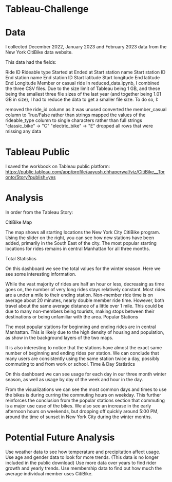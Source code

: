 # Tableau-Challenge

# Data

I collected December 2022, January 2023 and February 2023 data from the New York CitiBike data website.

This data had the fields:

Ride ID
Rideable type
Started at
Ended at
Start station name
Start station ID
End station name
End station ID
Start latitude
Start longitude
End latitude
End Longitude
Member or casual ride
In reduced_data.ipynb, I combined the three CSV files. Due to the size limit of Tableau being 1 GB, and these being the smallest three file sizes of the last year (and together being 1.01 GB in size), I had to reduce the data to get a smaller file size. To do so, I:

removed the ride_id column as it was unused
converted the member_casual column to True/False rather than strings
mapped the values of the rideable_type column to single characters rather than full strings
"classic_bike" -> "C"
"electric_bike" -> "E"
dropped all rows that were missing any data

# Tableau Public

I saved the workbook on Tableau public platform:
https://public.tableau.com/app/profile/aayush.chhaperwal/viz/CitiBike__Toronto/Story?publish=yes

# Analysis

In order from the Tableau Story:

CitiBike Map

The map shows all starting locations the New York City CitiBike program. Using the slider on the right, you can see how new stations have been added, primarily in the South East of the city. The most popular starting locations for rides remains in central Manhattan for all three months.

Total Statistics

On this dashboard we see the total values for the winter season. Here we see some interesting information.

While the vast majority of rides are half an hour or less, decreasing as time goes on, the number of very long rides stays relatively constant.
Most rides are a under a mile to their ending station.
Non-member ride time is on average about 20 minutes, nearly double member ride time. However, both travel about the same average distance of a little over 1 mile. This could be due to many non-members being tourists, making stops between their destinations or being unfamiliar with the area.
Popular Stations

The most popular stations for beginning and ending rides are in central Manhattan. This is likely due to the high density of housing and population, as show in the background layers of the two maps.

It is also interesting to notice that the stations have almost the exact same number of beginning and ending rides per station. We can conclude that many users are consistently using the same station twice a day, possibly commuting to and from work or school.
Time & Day Statistics

On this dashboard we can see usage for each day in our three month winter season, as well as usage by day of the week and hour in the day.

From the visualizations we can see the most common days and times to use the bikes is during curring the commuting hours on weekday. This further reinforces the conclusion from the popular stations section that commuting is a major use case of the bikes.
We also see an increase in the early afternoon hours on weekends, but dropping off quickly around 5:00 PM, around the time of sunset in New York City during the winter months.


# Potential Future Analysis

Use weather data to see how temperature and precipitation affect usage.
Use age and gender data to look for more trends. (This data is no longer included in the public download)
Use more data over years to find rider growth and yearly trends.
Use membership data to find out how much the average individual member uses CitiBike.
